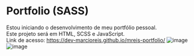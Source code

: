 # Portfolio (SASS)
Estou iniciando o desenvolvimento de meu portfólio pessoal.<br>
Este projeto será em HTML, SCSS e JavaScript.<br>
Link de acesso: https://dev-marcioreis.github.io/mreis-portfolio/
![image](https://user-images.githubusercontent.com/122680054/221631823-6064ddf1-a2a4-4833-b9f5-a89dda607410.png)
![image](https://user-images.githubusercontent.com/122680054/221631912-37a04c5c-b5b0-4af7-b400-b69110438935.png)


